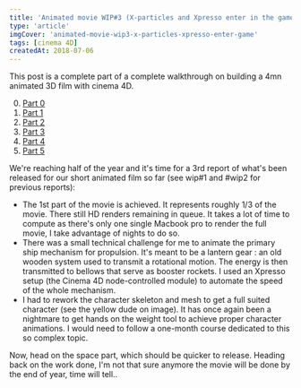 ```yaml
---
title: 'Animated movie WIP#3 (X-particles and Xpresso enter in the game)'
type: 'article'
imgCover: 'animated-movie-wip3-x-particles-xpresso-enter-game'
tags: [cinema 4D]
createdAt: 2018-07-06
---
```


This post is a complete part of a complete walkthrough on building a 4mn animated 3D film with cinema 4D.
<!--more-->

0. [Part 0](/posts/animated-movie-wip0)
1. [Part 1](/posts/animated-movie-wip1)
2. [Part 2](/posts/animated-movie-wip2)
3. [Part 3](/posts/animated-movie-wip3-x-particles-xpresso-enter-game)
4. [Part 4](/posts/animated-movie-wip4-low-poly-space-scene)
5. [Part 5](/posts/animated-movie-wip5-editing-final-release)

We're reaching half of the year and it's time for a 3rd report of what's been released for our short animated film so far (see wip#1 and #wip2 for previous reports):

* The 1st part of the movie is achieved. It represents roughly 1/3 of the movie. There still HD renders remaining in queue. It takes a lot of time to compute as there's only one single Macbook pro to render the full movie, I take advantage of nights to do so.
* There was a small technical challenge for me to animate the primary ship mechanism for propulsion. It's meant to be a lantern gear : an old wooden system used to transmit a rotational motion. The energy is then transmitted to bellows that serve as booster rockets. I used an Xpresso setup (the Cinema 4D node-controlled module) to automate the speed of the whole mechanism.
* I had to rework the character skeleton and mesh to get a full suited character (see the yellow dude on image). It has once again been a nightmare to get hands on the weight tool to achieve proper character animations. I would need to follow a one-month course dedicated to this so complex topic.

Now, head on the space part, which should be quicker to release. Heading back on the work done, I'm not that sure anymore the movie will be done by the end of year, time will tell..
